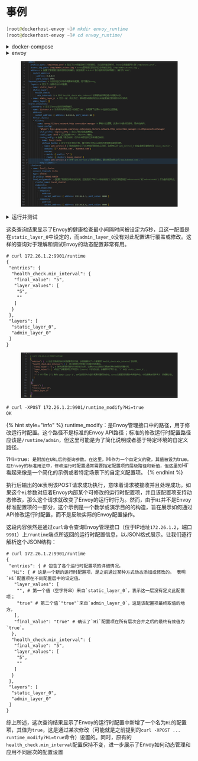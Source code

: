 # 事例

```powershell
[root@dockerhost-envoy ~]# mkdir envoy_runtime
[root@dockerhost-envoy ~]# cd envoy_runtime/
```



<details>

<summary>docker-compose</summary>

```powershell
# vim docker-compose.yaml
# cat docker-compose.yaml
version: '3.3'
services:
  envoy:
    image: envoyproxy/envoy:v1.30.1
    volumes:
    - ./envoy.yaml:/etc/envoy/envoy.yaml
    networks:
      envoymesh:
        ipv4_address: 172.26.1.2
        aliases:
        - front-proxy
    depends_on:
    - webserver01
    - webserver02
  webserver01:
    image: www.kubemsb.com/envoy/demoapp:v1.0
    environment:
      - PORT=8080
    hostname: webserver01
    networks:
      envoymesh:
        ipv4_address: 172.26.1.3
        aliases:
        - webserver01
  webserver02:
    image: www.kubemsb.com/envoy/demoapp:v1.0
    environment:
      - PORT=8080
    hostname: webserver02
    networks:
      envoymesh:
        ipv4_address: 172.26.1.4
        aliases:
        - webserver02
networks:
  envoymesh:
    driver: bridge
    ipam:
      config:
        - subnet: 172.26.1.0/24
```



</details>

<details>

<summary>envoy</summary>

```powershell
# vim envoy.yaml
# cat envoy.yaml
admin:
  profile_path: /tmp/envoy.prof
  access_log_path: /tmp/admin_access.log
  address:
    socket_address:
       address: 0.0.0.0
       port_value: 9901

layered_runtime:
  layers:
  - name: static_layer_0
    static_layer:
      health_check:
        min_interval: 5
  - name: admin_layer_0
    admin_layer: {}

static_resources:
  listeners:
  - name: listener_0
    address:
      socket_address: { address: 0.0.0.0, port_value: 80 }
    filter_chains:
    - filters:
      - name: envoy.filters.network.http_connection_manager
        typed_config:
          "@type": type.googleapis.com/envoy.extensions.filters.network.http_connection_manager.v3.HttpConnectionManager
          stat_prefix: ingress_http
          codec_type: AUTO
          route_config:
            name: local_route
            virtual_hosts:
            - name: web_service_1
              domains: ["*.kubemsb.com", "kubemsb.com"]
              routes:
              - match: { prefix: "/" }
                route: { cluster: local_cluster }
            - name: web_service_2
              domains: ["*.kubex.com","kubex.com"]
              routes:
              - match: { prefix: "/" }
                redirect:
                  host_redirect: "www.kubemsb.com"
          http_filters:
          - name: envoy.filters.http.router
            typed_config:
              "@type": type.googleapis.com/envoy.extensions.filters.http.router.v3.Router
  
  clusters:
  - name: local_cluster
    connect_timeout: 0.25s
    type: STATIC
    lb_policy: ROUND_ROBIN
    load_assignment:
      cluster_name: local_cluster
      endpoints:
      - lb_endpoints:
        - endpoint:
            address:
              socket_address: { address: 172.26.1.3, port_value: 8080 }
        - endpoint:
            address:
              socket_address: { address: 172.26.1.4, port_value: 8080 }
```

这段配置是Envoy代理的配置片段，主要涉及管理接口（Admin）、运行时层配置（Layered Runtime）以及静态资源定义（Static Resources），包括监听器（Listeners）和集群（Clusters）。下面是各部分的详细解释：

</details>

<figure><img src="../../../../.gitbook/assets/image (1) (1) (1) (1) (1) (1) (1) (1) (1) (1).png" alt=""><figcaption></figcaption></figure>



<details>

<summary>运行并测试</summary>



</details>

这条查询结果显示了Envoy的健康检查最小间隔时间被设定为5秒，且这一配置是在`static_layer_0`中设定的，而`admin_layer_0`没有对此配置进行覆盖或修改。这样的查询对于理解和调试Envoy的动态配置非常有用。

```
# curl 172.26.1.2:9901/runtime
{
 "entries": {  
  "health_check.min_interval": {
   "final_value": "5",
   "layer_values": [
    "5",
    ""
   ]
  }
 },
 "layers": [
  "static_layer_0",
  "admin_layer_0"
 ]
}

```

<figure><img src="../../../../.gitbook/assets/image (2) (1) (1) (1) (1) (1) (1) (1) (1) (1).png" alt=""><figcaption></figcaption></figure>

```
# curl -XPOST 172.26.1.2:9901/runtime_modify?Hi=true
OK
```

{% hint style="info" %}
runtime\_modify：是Envoy管理接口中的路径，用于修改运行时配置。这个路径不是标准的Envoy API路径；标准的修改运行时配置路径应该是`/runtime/admin`，但这里可能是为了简化说明或者基于特定环境的自定义路径。

?Hi=true`: 是附加在URL后的查询参数。在这里，`Hi`作为一个自定义的键，其值被设为`true`。在Envoy的标准用法中，修改运行时配置通常需要指定配置项的层级路径和新值，但这里的`Hi\`看起来像是一个简化的示例或者特定场景下的自定义配置项。
{% endhint %}

执行后输出的`OK`表明该POST请求成功执行，意味着请求被接收并且处理成功。如果这个`Hi`参数对应着Envoy内部某个可修改的运行时配置项，并且该配置项支持动态修改，那么这个请求就改变了Envoy的运行时行为。然而，由于`Hi`并不是Envoy标准配置项的一部分，这个示例是一个教学或演示目的的构造，旨在展示如何通过API修改运行时配置，而不是反映实际的Envoy配置操作。



这段内容依然是通过`curl`命令查询Envoy管理接口（位于IP地址`172.26.1.2`，端口`9901`）上`/runtime`端点所返回的运行时配置信息，以JSON格式展示。让我们逐行解析这个JSON结构：

```
# curl 172.26.1.2:9901/runtime
{
 "entries": { # 包含了各个运行时配置项的详细情况。
  "Hi": { # 这是一个新的运行时配置项，是之前通过某种方式动态添加或修改的。 表明`Hi`配置项在不同配置层中的设定值。
   "layer_values": [
    "", # 第一个值（空字符串）来自`static_layer_0`，表示这一层没有定义此配置项；
    "true" # 第二个值`"true"`来自`admin_layer_0`，这是该配置项最终取值的地方。
   ],
   "final_value": "true" # 确认了`Hi`配置项在所有层次合并之后的最终有效值为`true`。
  },
  "health_check.min_interval": {
   "final_value": "5",
   "layer_values": [
    "5",
    ""
   ]
  }
 },
 "layers": [
  "static_layer_0",
  "admin_layer_0"
 ]
}
```

综上所述，这次查询结果显示了Envoy的运行时配置中新增了一个名为`Hi`的配置项，其值为`true`，这是通过某次修改（可能就是之前提到的`curl -XPOST ... runtime_modify?Hi=true`命令）设置的。同时，原有的`health_check.min_interval`配置保持不变，进一步展示了Envoy如何动态管理和应用不同层次的配置设置
